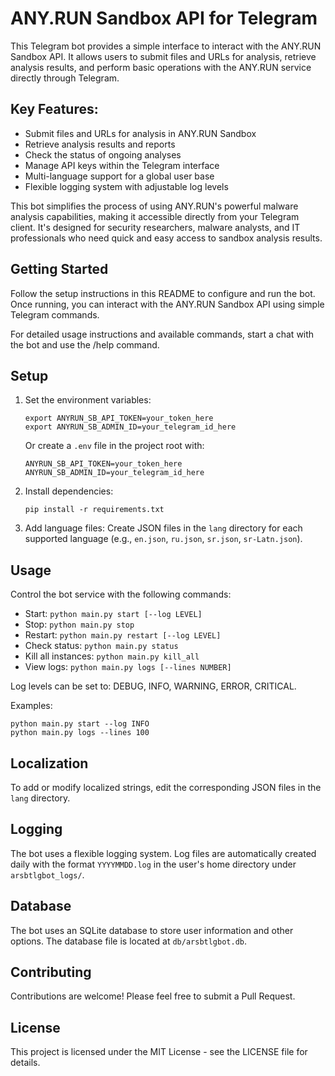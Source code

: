 # ANY.RUN Sandbox API for Telegram

This Telegram bot provides a simple interface to interact with the ANY.RUN Sandbox API. It allows users to submit files and URLs for analysis, retrieve analysis results, and perform basic operations with the ANY.RUN service directly through Telegram.

## Key Features:

- Submit files and URLs for analysis in ANY.RUN Sandbox
- Retrieve analysis results and reports
- Check the status of ongoing analyses
- Manage API keys within the Telegram interface
- Multi-language support for a global user base
- Flexible logging system with adjustable log levels

This bot simplifies the process of using ANY.RUN's powerful malware analysis capabilities, making it accessible directly from your Telegram client. It's designed for security researchers, malware analysts, and IT professionals who need quick and easy access to sandbox analysis results.

## Getting Started

Follow the setup instructions in this README to configure and run the bot. Once running, you can interact with the ANY.RUN Sandbox API using simple Telegram commands.

For detailed usage instructions and available commands, start a chat with the bot and use the /help command.

## Setup

1. Set the environment variables:

   ```
   export ANYRUN_SB_API_TOKEN=your_token_here
   export ANYRUN_SB_ADMIN_ID=your_telegram_id_here
   ```

   Or create a `.env` file in the project root with:

   ```
   ANYRUN_SB_API_TOKEN=your_token_here
   ANYRUN_SB_ADMIN_ID=your_telegram_id_here
   ```

2. Install dependencies:

   ```
   pip install -r requirements.txt
   ```

3. Add language files:
   Create JSON files in the `lang` directory for each supported language (e.g., `en.json`, `ru.json`, `sr.json`, `sr-Latn.json`).

## Usage

Control the bot service with the following commands:

- Start: `python main.py start [--log LEVEL]`
- Stop: `python main.py stop`
- Restart: `python main.py restart [--log LEVEL]`
- Check status: `python main.py status`
- Kill all instances: `python main.py kill_all`
- View logs: `python main.py logs [--lines NUMBER]`

Log levels can be set to: DEBUG, INFO, WARNING, ERROR, CRITICAL.

Examples:
```
python main.py start --log INFO
python main.py logs --lines 100
```

## Localization

To add or modify localized strings, edit the corresponding JSON files in the `lang` directory.

## Logging

The bot uses a flexible logging system. Log files are automatically created daily with the format `YYYYMMDD.log` in the user's home directory under `arsbtlgbot_logs/`.

## Database

The bot uses an SQLite database to store user information and other options. The database file is located at `db/arsbtlgbot.db`.

## Contributing

Contributions are welcome! Please feel free to submit a Pull Request.

## License

This project is licensed under the MIT License - see the LICENSE file for details.
